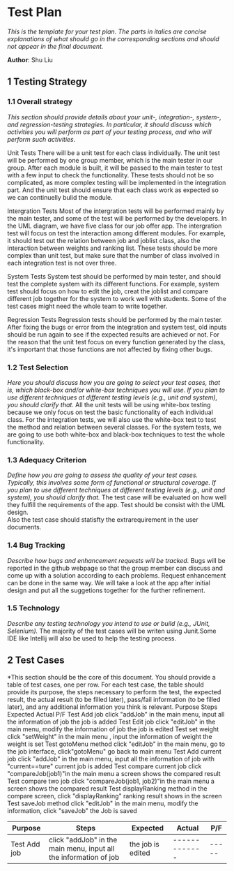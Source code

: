 # Test Plan

*This is the template for your test plan. The parts in italics are concise explanations of what should go in the corresponding sections and should not appear in the final document.*

**Author**: Shu Liu

## 1 Testing Strategy

### 1.1 Overall strategy

*This section should provide details about your unit-, integration-, system-, and regression-testing strategies. In particular, it should discuss which activities you will perform as part of your testing process, and who will perform such activities.*

Unit Tests
There will be a unit test for each class individually. The unit test will be performed by one group member, which is the main tester in our group.
After each module is built, it will be passed to the main tester to test with a few input to check the functionality. These tests should not be so complicated,
as more complex testing will be implemented in the integration part. And the unit test should ensure that each class work as expected so we can continuelly bulid the module.

Intergration Tests
Most of the intergration tests will be performed mainly by the main tester, and some of the test will be performed by the developers. In the UML diagram, we have
five class for our job offer app. The intergration test will focus on test the interaction among different modules. For example, it should test out the relation between job and joblist class,
also the interaction between weights and ranking list. These tests should be more complex than unit test, but make sure that the number of class involved in each integration test is not over three.

System Tests
System test should be performed by main tester, and should test the complete system with its different functions. For example, system test should focus on how to edit the job, creat the joblist and compare different job together
for the system to work well with students. Some of the test cases might need the whole team to write together.

Regression Tests 
Regression tests should be performed by the main tester. After fixing the bugs or error from the integration and system test, 
old inputs should be run again to see if the expected results are achieved or not. For the reason that the unit test focus on every function generated by the class, 
it's important that those functions are not affected by fixing other bugs.

### 1.2 Test Selection
*Here you should discuss how you are going to select your test cases, that is, which black-box and/or white-box techniques you will use. If you plan to use different techniques at different testing levels (e.g., unit and system), you should clarify that.*
All the unit tests will be using white-box testing because we only focus on test the basic functionality of each individual class. For the integration tests, we will also use the white-box test to test the method and 
relation between several classes. For the system tests, we are going to use both white-box and black-box techniques to test the whole functionality.

### 1.3 Adequacy Criterion
*Define how you are going to assess the quality of your test cases. Typically, this involves some form of functional or structural coverage. If you plan to use different techniques at different testing levels (e.g., unit and system), you should clarify that.*
The test case will be evaluated on how well they fulfill the requirements of the app. Test should be consist with the UML design.  
Also the test case should statisfty the extrarequirement in the user documents.

### 1.4 Bug Tracking

*Describe how bugs and enhancement requests will be tracked.*
Bugs will be reported in the github webpage so that the group member can discuss and come up with a solution according to each problems. 
Request enhancement can be done in the same way. We will take a look at the app after initial design and put all the suggetions together for the further refinement.


### 1.5 Technology
*Describe any testing technology you intend to use or build (e.g., JUnit, Selenium).*
The majority of the test cases will be writen using Junit.Some IDE like Intellij will also be used to help the testing process.


## 2 Test Cases
*This section should be the core of this document. You should provide a table of test cases, one per row. For each test case, the table should provide its purpose, the steps necessary to perform the test, the expected result, the actual result (to be filled later), pass/fail information (to be filled later), and any additional information you think is relevant.
Purpose	                                                     Steps	                                                                  Expected                                   Actual           P/F
Test Add job	                      click "addJob" in the main menu, input all the information of job	                        the job is added
Test Edit job	                      click "editJob" in the main menu, modify the information of job	                        the job is edited
Test set weight	                      click "setWeight" in the main menu , input the information of weight	                    the weight is set
Test gotoMenu method	              click "editJob" in the main menu, go to the job interface, click"gotoMenu"                go back to main menu
Test Add current job	              click "addJob" in the main menu, input all the information of job with "current==ture"	current job is added
Test compare current job	          click "compareJob(job1)"in the main menu	                                                a screen shows the compared result
Test compare two job	              click "compareJob(job1, job2)"in the main menu	                                        a screen shows the compared result
Test displayRanking method	          in the compare screen, click "displayRanking"	                                            ranking result shows in the screen
Test saveJob method                   click "editJob" in the main menu, modify the information, click "saveJob"                 the Job is saved
 
   
|   Purpose    |                  Steps                                              |             Expected            |    Actual   | P/F |            
| ------------ | --------------------------------------------------------------------| ------------------------------- | ------------|-----|
| Test Add job |  click "addJob" in the main menu, input all the information of job	 | the job is edited               |-------------|-----|

